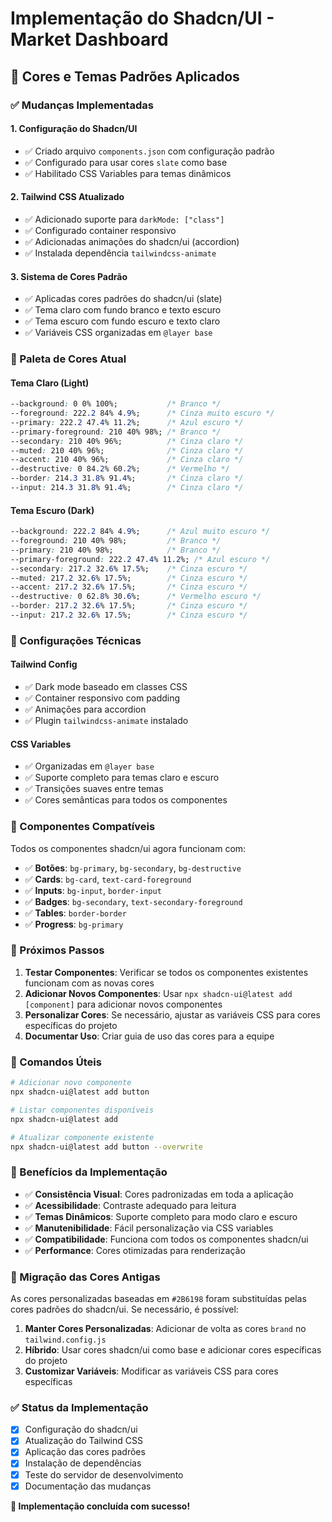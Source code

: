 # Implementação do Shadcn/UI - Market Dashboard

## 🎨 Cores e Temas Padrões Aplicados

### ✅ Mudanças Implementadas

#### 1. **Configuração do Shadcn/UI**
- ✅ Criado arquivo `components.json` com configuração padrão
- ✅ Configurado para usar cores `slate` como base
- ✅ Habilitado CSS Variables para temas dinâmicos

#### 2. **Tailwind CSS Atualizado**
- ✅ Adicionado suporte para `darkMode: ["class"]`
- ✅ Configurado container responsivo
- ✅ Adicionadas animações do shadcn/ui (accordion)
- ✅ Instalada dependência `tailwindcss-animate`

#### 3. **Sistema de Cores Padrão**
- ✅ Aplicadas cores padrões do shadcn/ui (slate)
- ✅ Tema claro com fundo branco e texto escuro
- ✅ Tema escuro com fundo escuro e texto claro
- ✅ Variáveis CSS organizadas em `@layer base`

### 🎯 Paleta de Cores Atual

#### **Tema Claro (Light)**
```css
--background: 0 0% 100%;           /* Branco */
--foreground: 222.2 84% 4.9%;      /* Cinza muito escuro */
--primary: 222.2 47.4% 11.2%;      /* Azul escuro */
--primary-foreground: 210 40% 98%; /* Branco */
--secondary: 210 40% 96%;          /* Cinza claro */
--muted: 210 40% 96%;              /* Cinza claro */
--accent: 210 40% 96%;             /* Cinza claro */
--destructive: 0 84.2% 60.2%;      /* Vermelho */
--border: 214.3 31.8% 91.4%;       /* Cinza claro */
--input: 214.3 31.8% 91.4%;        /* Cinza claro */
```

#### **Tema Escuro (Dark)**
```css
--background: 222.2 84% 4.9%;      /* Azul muito escuro */
--foreground: 210 40% 98%;         /* Branco */
--primary: 210 40% 98%;            /* Branco */
--primary-foreground: 222.2 47.4% 11.2%; /* Azul escuro */
--secondary: 217.2 32.6% 17.5%;    /* Cinza escuro */
--muted: 217.2 32.6% 17.5%;        /* Cinza escuro */
--accent: 217.2 32.6% 17.5%;       /* Cinza escuro */
--destructive: 0 62.8% 30.6%;      /* Vermelho escuro */
--border: 217.2 32.6% 17.5%;       /* Cinza escuro */
--input: 217.2 32.6% 17.5%;        /* Cinza escuro */
```

### 🔧 Configurações Técnicas

#### **Tailwind Config**
- ✅ Dark mode baseado em classes CSS
- ✅ Container responsivo com padding
- ✅ Animações para accordion
- ✅ Plugin `tailwindcss-animate` instalado

#### **CSS Variables**
- ✅ Organizadas em `@layer base`
- ✅ Suporte completo para temas claro e escuro
- ✅ Transições suaves entre temas
- ✅ Cores semânticas para todos os componentes

### 🎨 Componentes Compatíveis

Todos os componentes shadcn/ui agora funcionam com:
- ✅ **Botões**: `bg-primary`, `bg-secondary`, `bg-destructive`
- ✅ **Cards**: `bg-card`, `text-card-foreground`
- ✅ **Inputs**: `bg-input`, `border-input`
- ✅ **Badges**: `bg-secondary`, `text-secondary-foreground`
- ✅ **Tables**: `border-border`
- ✅ **Progress**: `bg-primary`

### 🚀 Próximos Passos

1. **Testar Componentes**: Verificar se todos os componentes existentes funcionam com as novas cores
2. **Adicionar Novos Componentes**: Usar `npx shadcn-ui@latest add [component]` para adicionar novos componentes
3. **Personalizar Cores**: Se necessário, ajustar as variáveis CSS para cores específicas do projeto
4. **Documentar Uso**: Criar guia de uso das cores para a equipe

### 📝 Comandos Úteis

```bash
# Adicionar novo componente
npx shadcn-ui@latest add button

# Listar componentes disponíveis
npx shadcn-ui@latest add

# Atualizar componente existente
npx shadcn-ui@latest add button --overwrite
```

### 🎯 Benefícios da Implementação

- ✅ **Consistência Visual**: Cores padronizadas em toda a aplicação
- ✅ **Acessibilidade**: Contraste adequado para leitura
- ✅ **Temas Dinâmicos**: Suporte completo para modo claro e escuro
- ✅ **Manutenibilidade**: Fácil personalização via CSS variables
- ✅ **Compatibilidade**: Funciona com todos os componentes shadcn/ui
- ✅ **Performance**: Cores otimizadas para renderização

### 🔄 Migração das Cores Antigas

As cores personalizadas baseadas em `#2B6198` foram substituídas pelas cores padrões do shadcn/ui. Se necessário, é possível:

1. **Manter Cores Personalizadas**: Adicionar de volta as cores `brand` no `tailwind.config.js`
2. **Híbrido**: Usar cores shadcn/ui como base e adicionar cores específicas do projeto
3. **Customizar Variáveis**: Modificar as variáveis CSS para cores específicas

### ✅ Status da Implementação

- [x] Configuração do shadcn/ui
- [x] Atualização do Tailwind CSS
- [x] Aplicação das cores padrões
- [x] Instalação de dependências
- [x] Teste do servidor de desenvolvimento
- [x] Documentação das mudanças

**🎉 Implementação concluída com sucesso!**

